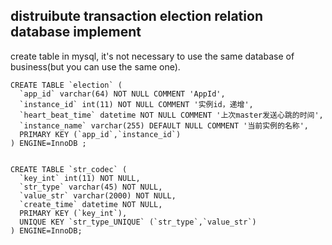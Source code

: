 ## distruibute transaction election relation database implement


create table in mysql, it's not necessary to use the same database of business(but you can use the same one).

    CREATE TABLE `election` (
      `app_id` varchar(64) NOT NULL COMMENT 'AppId',
      `instance_id` int(11) NOT NULL COMMENT '实例id，递增',
      `heart_beat_time` datetime NOT NULL COMMENT '上次master发送心跳的时间',
      `instance_name` varchar(255) DEFAULT NULL COMMENT '当前实例的名称',
      PRIMARY KEY (`app_id`,`instance_id`)
    ) ENGINE=InnoDB ;


    CREATE TABLE `str_codec` (
      `key_int` int(11) NOT NULL,
      `str_type` varchar(45) NOT NULL,
      `value_str` varchar(2000) NOT NULL,
      `create_time` datetime NOT NULL,
      PRIMARY KEY (`key_int`),
      UNIQUE KEY `str_type_UNIQUE` (`str_type`,`value_str`)
    ) ENGINE=InnoDB;
